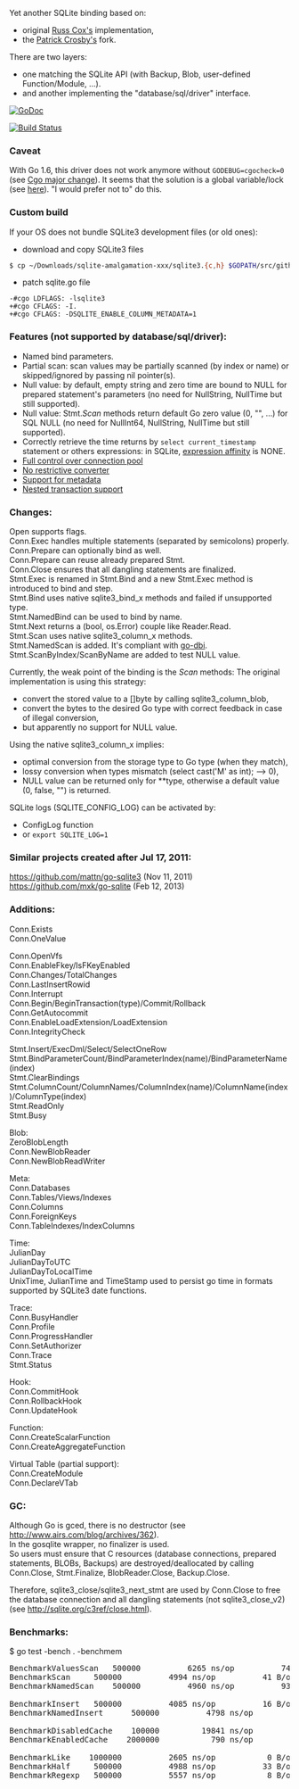 Yet another SQLite binding based on:
 - original [Russ Cox's](http://code.google.com/p/gosqlite/) implementation,
 - the [Patrick Crosby's](https://github.com/patrickxb/fgosqlite/) fork.

There are two layers:
 * one matching the SQLite API (with Backup, Blob, user-defined Function/Module, ...).
 * and another implementing the "database/sql/driver" interface.

[![GoDoc](https://godoc.org/github.com/gwenn/gosqlite?status.svg)](https://godoc.org/github.com/gwenn/gosqlite)

[![Build Status][1]][2]

[1]: https://secure.travis-ci.org/gwenn/gosqlite.png
[2]: http://www.travis-ci.org/gwenn/gosqlite

### Caveat
With Go 1.6, this driver does not work anymore without `GODEBUG=cgocheck=0` (see [Cgo major change](https://golang.org/doc/go1.6#cgo)).
It seems that the solution is a global variable/lock (see [here](https://github.com/mattn/go-sqlite3/pull/268)).
"I would prefer not to" do this.

### Custom build
If your OS does not bundle SQLite3 development files (or old ones):
- download and copy SQLite3 files

```sh
$ cp ~/Downloads/sqlite-amalgamation-xxx/sqlite3.{c,h} $GOPATH/src/github.com/gwenn/gosqlite
```

- patch sqlite.go file

```
-#cgo LDFLAGS: -lsqlite3
+#cgo CFLAGS: -I.
+#cgo CFLAGS: -DSQLITE_ENABLE_COLUMN_METADATA=1
```

### Features (not supported by database/sql/driver):

* Named bind parameters.
* Partial scan: scan values may be partially scanned (by index or name) or skipped/ignored by passing nil pointer(s).
* Null value: by default, empty string and zero time are bound to NULL for prepared statement's parameters (no need for NullString, NullTime but still supported).
* Null value: Stmt.*Scan* methods return default Go zero value (0, "", ...) for SQL NULL (no need for NullInt64, NullString, NullTime but still supported).
* Correctly retrieve the time returns by `select current_timestamp` statement or others expressions: in SQLite, [expression affinity](http://www.sqlite.org/datatype3.html#expraff) is NONE.
* [Full control over connection pool](https://code.google.com/p/go/issues/detail?id=4805)
* [No restrictive converter](https://code.google.com/p/go/issues/detail?id=6918)
* [Support for metadata](https://code.google.com/p/go/issues/detail?id=7408)
* [Nested transaction support](https://code.google.com/p/go/issues/detail?id=7898)

### Changes:

Open supports flags.  
Conn.Exec handles multiple statements (separated by semicolons) properly.  
Conn.Prepare can optionally bind as well.  
Conn.Prepare can reuse already prepared Stmt.  
Conn.Close ensures that all dangling statements are finalized.  
Stmt.Exec is renamed in Stmt.Bind and a new Stmt.Exec method is introduced to bind and step.  
Stmt.Bind uses native sqlite3_bind_x methods and failed if unsupported type.  
Stmt.NamedBind can be used to bind by name.  
Stmt.Next returns a (bool, os.Error) couple like Reader.Read.  
Stmt.Scan uses native sqlite3_column_x methods.  
Stmt.NamedScan is added. It's compliant with [go-dbi](https://github.com/thomaslee/go-dbi/).  
Stmt.ScanByIndex/ScanByName are added to test NULL value.

Currently, the weak point of the binding is the *Scan* methods:
The original implementation is using this strategy:
 - convert the stored value to a []byte by calling sqlite3_column_blob,
 - convert the bytes to the desired Go type with correct feedback in case of illegal conversion,
 - but apparently no support for NULL value.

Using the native sqlite3_column_x implies:
 - optimal conversion from the storage type to Go type (when they match),
 - lossy conversion when types mismatch (select cast('M' as int); --> 0),
 - NULL value can be returned only for **type, otherwise a default value (0, false, "") is returned.

SQLite logs (SQLITE_CONFIG_LOG) can be activated by:
- ConfigLog function
- or `export SQLITE_LOG=1`

### Similar projects created after Jul 17, 2011:

https://github.com/mattn/go-sqlite3 (Nov 11, 2011)  
https://github.com/mxk/go-sqlite (Feb 12, 2013)  

### Additions:

Conn.Exists  
Conn.OneValue  

Conn.OpenVfs  
Conn.EnableFkey/IsFKeyEnabled  
Conn.Changes/TotalChanges  
Conn.LastInsertRowid  
Conn.Interrupt  
Conn.Begin/BeginTransaction(type)/Commit/Rollback  
Conn.GetAutocommit  
Conn.EnableLoadExtension/LoadExtension  
Conn.IntegrityCheck  

Stmt.Insert/ExecDml/Select/SelectOneRow  
Stmt.BindParameterCount/BindParameterIndex(name)/BindParameterName(index)  
Stmt.ClearBindings  
Stmt.ColumnCount/ColumnNames/ColumnIndex(name)/ColumnName(index)/ColumnType(index)  
Stmt.ReadOnly  
Stmt.Busy  

Blob:  
ZeroBlobLength  
Conn.NewBlobReader  
Conn.NewBlobReadWriter  

Meta:  
Conn.Databases  
Conn.Tables/Views/Indexes  
Conn.Columns  
Conn.ForeignKeys  
Conn.TableIndexes/IndexColumns  

Time:  
JulianDay  
JulianDayToUTC  
JulianDayToLocalTime  
UnixTime, JulianTime and TimeStamp used to persist go time in formats supported by SQLite3 date functions.

Trace:  
Conn.BusyHandler  
Conn.Profile  
Conn.ProgressHandler  
Conn.SetAuthorizer  
Conn.Trace  
Stmt.Status  

Hook:  
Conn.CommitHook  
Conn.RollbackHook  
Conn.UpdateHook  

Function:  
Conn.CreateScalarFunction  
Conn.CreateAggregateFunction  

Virtual Table (partial support):  
Conn.CreateModule  
Conn.DeclareVTab  

### GC:
Although Go is gced, there is no destructor (see http://www.airs.com/blog/archives/362).  
In the gosqlite wrapper, no finalizer is used.  
So users must ensure that C resources (database connections, prepared statements, BLOBs, Backups) are destroyed/deallocated by calling Conn.Close, Stmt.Finalize, BlobReader.Close, Backup.Close.

Therefore, sqlite3_close/sqlite3_next_stmt are used by Conn.Close to free the database connection and all dangling statements (not sqlite3_close_v2) (see http://sqlite.org/c3ref/close.html).

### Benchmarks:
$ go test -bench . -benchmem
<pre>
BenchmarkValuesScan	  500000	      6265 ns/op	      74 B/op	       3 allocs/op
BenchmarkScan	  500000	      4994 ns/op	      41 B/op	       4 allocs/op
BenchmarkNamedScan	  500000	      4960 ns/op	      93 B/op	       7 allocs/op

BenchmarkInsert	  500000	      4085 ns/op	      16 B/op	       1 allocs/op
BenchmarkNamedInsert	  500000	      4798 ns/op	      64 B/op	       4 allocs/op

BenchmarkDisabledCache	  100000	     19841 ns/op	     117 B/op	       3 allocs/op
BenchmarkEnabledCache	 2000000	       790 ns/op	      50 B/op	       1 allocs/op

BenchmarkLike	 1000000	      2605 ns/op	       0 B/op	       0 allocs/op
BenchmarkHalf	  500000	      4988 ns/op	      33 B/op	       1 allocs/op
BenchmarkRegexp	  500000	      5557 ns/op	       8 B/op	       1 allocs/op
</pre>
